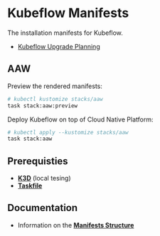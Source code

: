 # Kubeflow Manifests

The installation manifests for Kubeflow.

 - [Kubeflow Upgrade Planning][upgrade-planning]

## AAW

Preview the rendered manifests:

```sh
# kubectl kustomize stacks/aaw
task stack:aaw:preview
```

Deploy Kubeflow on top of Cloud Native Platform:

```sh
# kubectl apply --kustomize stacks/aaw
task stack:aaw
```

## Prerequisties

- **[K3D][k3d-install]** (local tesing)
- **[Taskfile][taskfile-install]**

## Documentation

- Information on the **[Manifests Structure][doc-manifests-structure]**

<!-- Links Referenced -->

[doc-manifests-structure]: kustomize/README.md
[k3d-install]:             https://k3d.io/v5.2.2/#installation
[taskfile-install]:        https://taskfile.dev/#/installation
[upgrade-planning]:        https://github.com/StatCan/aaw-kubeflow-manifests/issues/110
